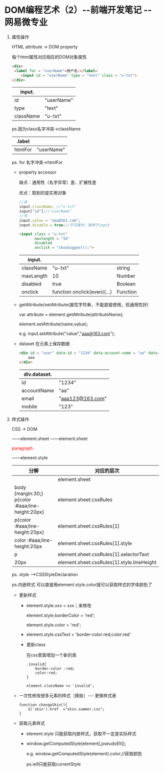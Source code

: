 # DOM编程艺术（2）--前端开发笔记 --网易微专业

1. 属性操作

    HTML attribute -> DOM property

   每个html属性对应相应的DOM对象属性

   ```html
   <div>
   	<label for = "userName">用户名:</label>
       <input id = "userName" type = "text" class = "u-txt">
   </div>
   ```

   | input.    |            |
   | --------- | ---------- |
   | id        | "userName" |
   | type      | "text"     |
   | className | "u-txt"    |

   ps.因为class名字冲突->className

   | .label  |            |
   | ------- | ---------- |
   | htmlFor | "userName" |

   ps. for 名字冲突->htmlFor

   * property accessor

     缺点：通用性（名字异常）差、扩展性差

     优点：取到的是实用对象

     ```js
     //读
     input.className; //"u-txt"
     input["id"];//"userName"
     //写
     input.value = "aaa@163.com";
     input.disable = true;//不可操作，使用于input
     ```

     ```html
     <input class = "u-txt"
            maxlength = "10"
            disabled
            onclick = "showSuggest();">
     ```

     | input.    |                             |          |
     | --------- | --------------------------- | -------- |
     | className | "u-txt"                     | string   |
     | maxLength | 10                          | Number   |
     | disabled  | true                        | Boolean  |
     | onclick   | function onclick(even){...} | Function |

   * getAttribute/setAttribute(属性字符串，不能直接使用，但通用性好)

     var attribute  = element.getAttribute(attributeName);

     element.setAttribute(name,value);

     e.g. input.setAttribute("value","aaa@163.com");

   * dataset 在元素上保存数据

     ```html
     <div id = "user" data-id = "1234" data-account-name = "aa" data-email = "aaa123@163.com" data-mobile = "123">
         aaa
     </div>
     ```

     | div.dataset. |                  |
     | ------------ | ---------------- |
     | id           | "1234"           |
     | accountName  | "aa"             |
     | email        | "aaa123@163.com" |
     | mobile       | "123"            |

2. 样式操作

   CSS -> DOM

   <link rel = "stylesheet" href = "base.css"> ——element.sheet

   <style>

   ​	body {margin:30;}

   ​	p{color :#aaa;line-height:20px}	 

   </style> 								——element.sheet

   <p style = "color:red">paragraph</p>	——element.style

   | 分解                                                 | 对应的层次                                 |
   | ---------------------------------------------------- | ------------------------------------------ |
   | <style>...</style>                                   | element.sheet                              |
   | body {margin:30;}    p{color :#aaa;line-height:20px} | element.sheet.cssRules                     |
   | p{color :#aaa;line-height:20px}                      | element.sheet.cssRules[1]                  |
   | color :#aaa;line-height:20px                         | element.sheet.cssRules[1].style            |
   | p                                                    | element.sheet.cssRules[1].selectorText     |
   | 20px                                                 | element.sheet.cssRules[1].style.lineHeight |

   ps.  style -->CSSStyleDeclaration

   ps.内嵌样式 可以直接用element.style.color就可以获取样式的字体颜色了

   * 更新样式

     * element.style.xxx = xxx；来修改

       element.style.borderColor = 'red';

       element.style.color = 'red';

     * element.style.cssText = 'border-color:red;color:red'

     * 更新class

       在css里面增加一个新的类

       ```
       .invalid{
           border-color :red;
           color:red;
       }
       ```

       ```
       element.className += 'invalid';
       ```

   * 一次性修改很多元素的样式（换肤）--- 更换样式表

     <link rel  = "stylesheet" href = "base.css">

     <link id = "skin" rel  ="stylesheet" href = skin.spring.css>

     ```
     function changeSkin(){
         $('skin').href  ="skin.summer.css";
     }
     ```

   * 获取元素样式

     * element.style 只能获取内嵌样式，获取不一定是实际样式

     * window.getComputedStyle(element[,pseudoElt]);

       e.g. window.getComputedStyle(element).color;//获取颜色

       ps.ie9只能获取currentStyle


